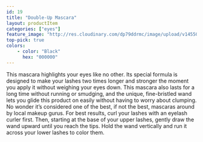 ```yaml
---
id: 19
title: "Double-Up Mascara"
layout: productItem
categories: ["eyes"]
feature_image: "http://res.cloudinary.com/dp79ddrmc/image/upload/v1455006447/products/doubleUpMascara.jpg"
top-pick: true
colors:
    - color: "Black"
      hex: "000000"
---
```

This mascara highlights your eyes like no other. Its special formula is designed to make your lashes two times longer and stronger the moment you apply it without weighing your eyes down. This mascara also lasts for a long time without running or smudging, and the unique, fine-bristled wand lets you glide this product on easily without having to worry about clumping. No wonder it’s considered one of the best, if not the best, mascaras around by local makeup gurus. For best results, curl your lashes with an eyelash curler first. Then, starting at the base of your upper lashes, gently draw the wand upward until you reach the tips. Hold the wand vertically and run it across your lower lashes to color them.